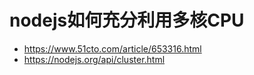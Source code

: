 # nodejs如何充分利用多核CPU

* https://www.51cto.com/article/653316.html
* https://nodejs.org/api/cluster.html